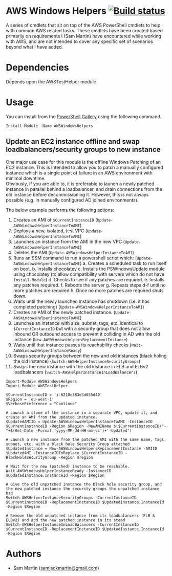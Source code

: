 # AWS Windows Helpers [![Build status](https://ci.appveyor.com/api/projects/status/1fc07ur3jd49k5cr/branch/master?svg=true)](https://ci.appveyor.com/project/Sam-Martin/awswindowshelpers/branch/master)

A series of cmdlets that sit on top of the AWS PowerShell cmdlets to help with common AWS related tasks.
These cmdlets have been created based primarily on requirements I (Sam Martin) have encountered while working with AWS, and are not intended to cover any specific set of scenarios beyond what I have added. 



# Dependencies
Depends upon the AWSTestHelper module

# Usage
You can install from the [PowerShell Gallery](https://www.powershellgallery.com/packages/AWSWindowsHelpers/) using the following command.

```
Install-Module -Name AWSWindowsHelpers
```

## Update an EC2 instance offline and swap loadbalancers/security groups to new instance
One major use case for this module is the offline Windows Patching of an EC2 instance. 
This is intended to allow you to patch a manually configured instance which is a single point of failure in an AWS environment with minimal downtime.  
Obviously, if you are able to, it is preferable to launch a newly patched instance in parallel behind a loadbalancer, and drain connections from the old instance before decommissioning it. However, this is not always possible (e.g. in manually configured AD joined environments).  

The below example performs the following actions:  
1. Creates an AMI of `$CurrentInstanceID` (`Update-AWSWindowsHelperInstanceToAMI`)
2. Deploys a new, isolated, test VPC (`Update-AWSWindowsHelperInstanceToAMI`)
3. Launches an instance from the AMI in the new VPC (`Update-AWSWindowsHelperInstanceToAMI`)
4. Deletes the AMI (`Update-AWSWindowsHelperInstanceToAMI`)
5. Runs an SSM command to run a powershell script which: (`Update-AWSWindowsHelperInstanceToAMI`)
  a. Creates a scheduled task to run itself on boot.
  b. Installs chocolatey
  c. Installs the PSWindowsUpdate module using chocolatey (to allow compatibility with servers which do not have `Install-Module`)
  d. Checks to see if any patches are required.
  e. Installs any patches required.
  f. Reboots the server
  g. Repeats steps d-f until no more patches are required
  h. Once no more patches are required shuts down.
 6. Waits until the newly launched instance has shutdown (i.e. it has completed patching) (`Update-AWSWindowsHelperInstanceToAMI`)
 7. Creates an AMI of the newly patched instance. (`Update-AWSWindowsHelperInstanceToAMI`)
 8. Launches an instance with size, subnet, tags, etc. identical to `$CurrentInstanceID` but with a security group that does not allow inbound OR outbound access to prevent it colliding in AD with the old instance (`New-AWSWindowsHelpersReplacementInstance`)
 9. Waits until that instance passes its reachability checks (`Wait-AWSWindowsHelperInstanceReady`)
 10. Swaps security groups between the new and old instances (black holing the old instance) (`Switch-AWSHelperInstanceSecurityGroups`)
 11. Swaps the new instance with the old instance in ELB and ELBv2 loadbalancers (`Switch-AWSHelperInstanceInLoadBalancers`)

```
Import-Module AWSWindowsHelpers
Import-Module AWSTestHelper

$CurrentInstanceID = 'i-0210e383e3d655d40'
$Region = 'eu-west-1'
$VerbosePreference = "Continue"

# Launch a clone of the instance in a separate VPC, update it, and create an AMI from the updated instance.
$UpdatedAMIID = Update-AWSWindowsHelperInstanceToAMI -InstanceID $CurrentInstanceID -Region $Region -NewAMIName $($CurrentInstanceID+"-"+$(Get-Date -Format 'yyyy-MM-dd-HH-mm-ss')+'-Updated')

# Launch a new instance from the patched AMI with the same name, tags, subnet, etc. with a black hole Security Group attached
$UpdatedInstance = New-AWSWindowsHelpersReplacementInstance -AMIID $UpdatedAMI -InstanceIDToReplace $CurrentInstanceID -BlackHoleSecurityGroup -Region $region

# Wait for the new (patched) instance to be reachable.
Wait-AWSWindowsHelperInstanceReady -InstanceID $UpdatedInstance.InstanceId -Region $Region

# Give the old unpatched instance the black hole security group, and the new patched instance the security groups the unpatched instance had
Switch-AWSHelperInstanceSecurityGroups -CurrentInstanceID $CurrentInstanceID -ReplacementInstanceID $UpdatedInstance.InstanceId -Region $Region

# Remove the old unpatched instance from its loadbalancers (ELB & ELBv2) and add the new patched instance in its stead
Switch-AWSHelperInstanceInLoadBalancers -CurrentInstanceID $CurrentInstanceID -ReplacementInstanceID $UpdatedInstance.InstanceId -Region $Region
```

# Authors

- Sam Martin (samjackmartin@gmail.com)